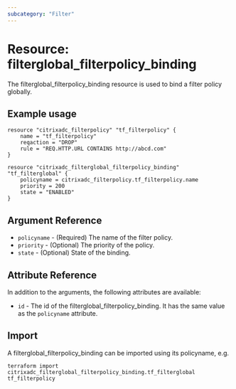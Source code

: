 ```yaml
---
subcategory: "Filter"
---
```


# Resource: filterglobal_filterpolicy_binding

The filterglobal_filterpolicy_binding resource is used to bind a filter policy globally.


## Example usage

```hcl
resource "citrixadc_filterpolicy" "tf_filterpolicy" {
    name = "tf_filterpolicy"
    reqaction = "DROP"
    rule = "REQ.HTTP.URL CONTAINS http://abcd.com"
}

resource "citrixadc_filterglobal_filterpolicy_binding" "tf_filterglobal" {
    policyname = citrixadc_filterpolicy.tf_filterpolicy.name
    priority = 200
    state = "ENABLED"
}
```


## Argument Reference

* `policyname` - (Required) The name of the filter policy.
* `priority` - (Optional) The priority of the policy.
* `state` - (Optional) State of the binding.


## Attribute Reference

In addition to the arguments, the following attributes are available:

* `id` - The id of the filterglobal_filterpolicy_binding. It has the same value as the `policyname` attribute.


## Import

A filterglobal_filterpolicy_binding can be imported using its policyname, e.g.

```shell
terraform import citrixadc_filterglobal_filterpolicy_binding.tf_filterglobal tf_filterpolicy
```
